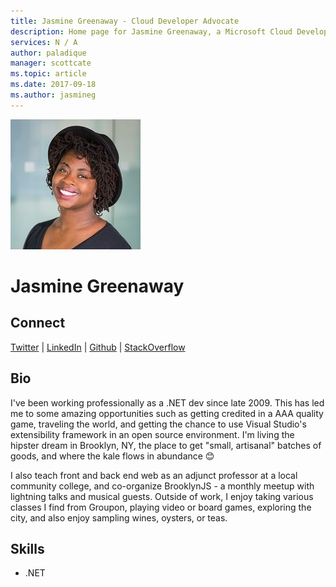 ```yaml
---
title: Jasmine Greenaway - Cloud Developer Advocate
description: Home page for Jasmine Greenaway, a Microsoft Cloud Developer Advocate
services: N / A
author: paladique
manager: scottcate
ms.topic: article
ms.date: 2017-09-18
ms.author: jasmineg
---
```


![Image of Jasmine Greenaway](media/profiles/jasmine-greenaway.png)

# Jasmine Greenaway


## Connect
[Twitter](https://twitter.com/paladique) | [LinkedIn](https://linkedin.com/in/jasminegreenaway) | [Github](https://github.com/paladique) | [StackOverflow](https://stackoverflow.com/users/5040855/jasmine)

## Bio

I've been working professionally as a .NET dev since late 2009. This has led me to some amazing opportunities such as getting credited in a AAA quality game, traveling the world, and getting the chance to use Visual Studio's extensibility framework in an open source environment. I'm living the hipster dream in Brooklyn, NY, the place to get "small, artisanal" batches of goods, and where the kale flows in abundance 😊 

I also teach front and back end web as an adjunct professor at a local community college, and co-organize BrooklynJS - a monthly meetup with lightning talks and musical guests. Outside of work, I enjoy taking various classes I find from Groupon, playing video or board games, exploring the city, and also enjoy sampling wines, oysters, or teas.

## Skills

* .NET


